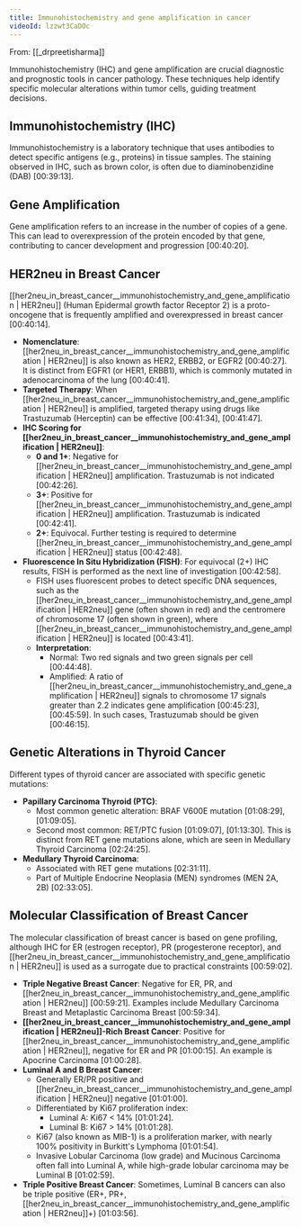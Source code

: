 ```yaml
---
title: Immunohistochemistry and gene amplification in cancer
videoId: lzzwt3CaDOc
---
```


From: [[_drpreetisharma]] <br/> 

Immunohistochemistry (IHC) and gene amplification are crucial diagnostic and prognostic tools in cancer pathology. These techniques help identify specific molecular alterations within tumor cells, guiding treatment decisions.

## Immunohistochemistry (IHC)
Immunohistochemistry is a laboratory technique that uses antibodies to detect specific antigens (e.g., proteins) in tissue samples. The staining observed in IHC, such as brown color, is often due to diaminobenzidine (DAB) [00:39:13].

## Gene Amplification
Gene amplification refers to an increase in the number of copies of a gene. This can lead to overexpression of the protein encoded by that gene, contributing to cancer development and progression [00:40:20].

## HER2neu in Breast Cancer
[[her2neu_in_breast_cancer__immunohistochemistry_and_gene_amplification | HER2neu]] (Human Epidermal growth factor Receptor 2) is a proto-oncogene that is frequently amplified and overexpressed in breast cancer [00:40:14].

*   **Nomenclature**: [[her2neu_in_breast_cancer__immunohistochemistry_and_gene_amplification | HER2neu]] is also known as HER2, ERBB2, or EGFR2 [00:40:27]. It is distinct from EGFR1 (or HER1, ERBB1), which is commonly mutated in adenocarcinoma of the lung [00:40:41].
*   **Targeted Therapy**: When [[her2neu_in_breast_cancer__immunohistochemistry_and_gene_amplification | HER2neu]] is amplified, targeted therapy using drugs like Trastuzumab (Herceptin) can be effective [00:41:34], [00:41:47].
*   **IHC Scoring for [[her2neu_in_breast_cancer__immunohistochemistry_and_gene_amplification | HER2neu]]**:
    *   **0 and 1+**: Negative for [[her2neu_in_breast_cancer__immunohistochemistry_and_gene_amplification | HER2neu]] amplification. Trastuzumab is not indicated [00:42:26].
    *   **3+**: Positive for [[her2neu_in_breast_cancer__immunohistochemistry_and_gene_amplification | HER2neu]] amplification. Trastuzumab is indicated [00:42:41].
    *   **2+**: Equivocal. Further testing is required to determine [[her2neu_in_breast_cancer__immunohistochemistry_and_gene_amplification | HER2neu]] status [00:42:48].
*   **Fluorescence In Situ Hybridization (FISH)**: For equivocal (2+) IHC results, FISH is performed as the next line of investigation [00:42:58].
    *   FISH uses fluorescent probes to detect specific DNA sequences, such as the [[her2neu_in_breast_cancer__immunohistochemistry_and_gene_amplification | HER2neu]] gene (often shown in red) and the centromere of chromosome 17 (often shown in green), where [[her2neu_in_breast_cancer__immunohistochemistry_and_gene_amplification | HER2neu]] is located [00:43:41].
    *   **Interpretation**:
        *   Normal: Two red signals and two green signals per cell [00:44:48].
        *   Amplified: A ratio of [[her2neu_in_breast_cancer__immunohistochemistry_and_gene_amplification | HER2neu]] signals to chromosome 17 signals greater than 2.2 indicates gene amplification [00:45:23], [00:45:59]. In such cases, Trastuzumab should be given [00:46:15].

## Genetic Alterations in Thyroid Cancer
Different types of thyroid cancer are associated with specific genetic mutations:

*   **Papillary Carcinoma Thyroid (PTC)**:
    *   Most common genetic alteration: BRAF V600E mutation [01:08:29], [01:09:05].
    *   Second most common: RET/PTC fusion [01:09:07], [01:13:30]. This is distinct from RET gene mutations alone, which are seen in Medullary Thyroid Carcinoma [02:24:25].
*   **Medullary Thyroid Carcinoma**:
    *   Associated with RET gene mutations [02:31:11].
    *   Part of Multiple Endocrine Neoplasia (MEN) syndromes (MEN 2A, 2B) [02:33:05].

## Molecular Classification of Breast Cancer
The molecular classification of breast cancer is based on gene profiling, although IHC for ER (estrogen receptor), PR (progesterone receptor), and [[her2neu_in_breast_cancer__immunohistochemistry_and_gene_amplification | HER2neu]] is used as a surrogate due to practical constraints [00:59:02].

*   **Triple Negative Breast Cancer**: Negative for ER, PR, and [[her2neu_in_breast_cancer__immunohistochemistry_and_gene_amplification | HER2neu]] [00:59:21]. Examples include Medullary Carcinoma Breast and Metaplastic Carcinoma Breast [00:59:34].
*   **[[her2neu_in_breast_cancer__immunohistochemistry_and_gene_amplification | HER2neu]]-Rich Breast Cancer**: Positive for [[her2neu_in_breast_cancer__immunohistochemistry_and_gene_amplification | HER2neu]], negative for ER and PR [01:00:15]. An example is Apocrine Carcinoma [01:00:28].
*   **Luminal A and B Breast Cancer**:
    *   Generally ER/PR positive and [[her2neu_in_breast_cancer__immunohistochemistry_and_gene_amplification | HER2neu]] negative [01:01:00].
    *   Differentiated by Ki67 proliferation index:
        *   Luminal A: Ki67 < 14% [01:01:24].
        *   Luminal B: Ki67 > 14% [01:01:28].
    *   Ki67 (also known as MIB-1) is a proliferation marker, with nearly 100% positivity in Burkitt's Lymphoma [01:01:54].
    *   Invasive Lobular Carcinoma (low grade) and Mucinous Carcinoma often fall into Luminal A, while high-grade lobular carcinoma may be Luminal B [01:02:59].
*   **Triple Positive Breast Cancer**: Sometimes, Luminal B cancers can also be triple positive (ER+, PR+, [[her2neu_in_breast_cancer__immunohistochemistry_and_gene_amplification | HER2neu]]+) [01:03:56].